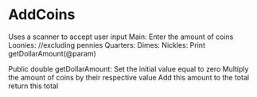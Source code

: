 # AddCoins
Uses a scanner to accept user input
Main: 
  Enter the amount of coins
    Loonies:   //excluding pennies
    Quarters:
    Dimes:
    Nickles:
  Print getDollarAmount(@param)

Public double getDollarAmount:
  Set the initial value equal to zero
  Multiply the amount of coins by their respective value
  Add this amount to the total
  return this total
